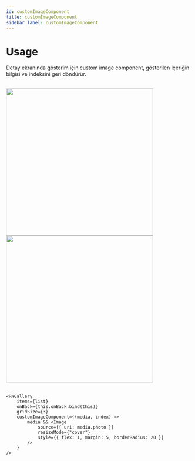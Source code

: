 ```yaml
---
id: customImageComponent
title: customImageComponent
sidebar_label: customImageComponent
---
```


# Usage
Detay ekranında gösterim için custom image component, gösterilen içeriğin bilgisi ve indeksini geri döndürür.

<br/>

<div class="img-container">
	<img src="../img/ios_customImageComponent.png" height="400"> <img src="../img/android_customImageComponent.png" height="400">
</div>

<br/>

```
<RNGallery
	items={list}
	onBack={this.onBack.bind(this)}
	gridSize={3}
	customImageComponent={(media, index) =>
		media && <Image
			source={{ uri: media.photo }}
			resizeMode={"cover"}
			style={{ flex: 1, margin: 5, borderRadius: 20 }}
		/>
	}
/>

```
